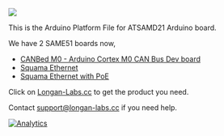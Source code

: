 ![](https://www.longan-labs.cc/media/wysiwyg/Categories/Categories-42.png)

This is the Arduino Platform File for ATSAMD21 Arduino board. 

We have 2 SAME51 boards now, 

* [CANBed M0 - Arduino Cortex M0 CAN Bus Dev board](https://www.longan-labs.cc/1030014.html)
* [Squama Ethernet](https://www.longan-labs.cc/1050001.html)
* [Squama Ethernet with PoE](https://www.longan-labs.cc/1050002.html)


Click on [Longan-Labs.cc](Longan-Labs.cc) to get the product you need.

Contact [support@longan-labs.cc](support@longan-labs.cc) if you need help.

[![Analytics](https://ga-beacon.appspot.com/UA-101965714-1/LONGAN-SAME-TOOLS)](https://github.com/igrigorik/ga-beacon)
